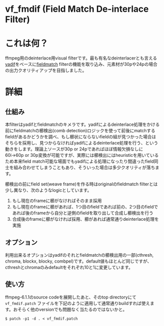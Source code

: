 # vf_fmdif (Field Match De-interlace Filter)

# これは何？

ffmpeg用のdeinterlace用visual filterです。最も有名なdeinterlacerとも言える[yadif](https://ffmpeg.org/ffmpeg-filters.html#yadif-1)をベースに[fieldmatch](https://ffmpeg.org/ffmpeg-filters.html#fieldmatch) filterの機能を取り込み、元素材が30pや24pの場合の出力クオリティアップを目指しました。

# 詳細

## 仕組み

本filterはyadifとfieldmatchのキメラです。yadifによるdeinterlace処理をかける前にfieldmatchの櫛検出(comb detection)ロジックを使って前後にmatchするfieldがあるかどうかを調べ、もし櫛状にならないfieldの組が見つかった場合はそちらを採用し、見つからなければyadifによるdeinterlace処理を行う、という動きをします。理論上ソースが30p or 24pであればほぼ情報欠損なしに60i→60p or 30p変換が可能ですが、実際には櫛検出にはheuristicを用いているため本来field match可能な場面でもyadifによる処理になったり間違ったfield同士を組み合わせてしまうこともあり、そういった場合は多少クオリティが落ちます。

櫛検出の前にfield set(weave frame)を作る時はoriginalのfieldmatch filterとは少し異なり、次のようなlogicとしています。

1. もし現在のframeに櫛がなければそのまま採用
2. もし現在のframeに櫛があれば、1つ目のfieldであれば前の、2つ目のfieldであれば後のframeから自分と逆側のfieldを取り出して合成し櫛検出を行う
3. 合成後のframeに櫛がなければ採用、櫛があれば通常通りdeinterlace処理を実施

## オプション

利用出来るオプションはyadifのそれとfieldmatchの櫛検出用の一部(cthresh, chroma, blockx, blocky, combpel)です。default値もほとんど同じですが、cthreshとchromaのみdefaultをそれぞれ10と1に変更しています。

## 使い方

ffmpeg-6.1.1のsource codeを展開したあと、そのtop directoryにて `vf_fmdif.patch` ファイルを下記のように適用して通常通りbuildすれば使えます。おそらく他のversionでも問題なく当たるのではないかと。

```
$ patch -p1 -d . < vf_fmdif.patch
```
